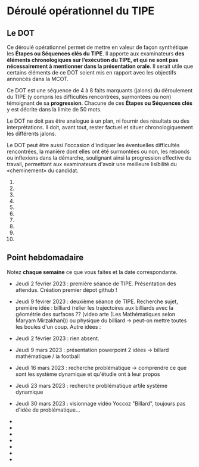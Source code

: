 # Déroulé opérationnel du TIPE

## Le DOT

Ce déroulé opérationnel permet de mettre en valeur de façon synthétique les **Étapes ou Séquences clés du TIPE**. Il apporte aux examinateurs **des éléments chronologiques sur l’exécution du TIPE, et qui ne sont pas nécessairement à mentionner dans la présentation orale**. Il serait utile que certains éléments de ce DOT soient mis en rapport avec les objectifs annoncés dans la MCOT.

Ce DOT est une séquence de 4 à 8 faits marquants (jalons) du déroulement du TIPE (y compris les difficultés rencontrées, surmontées ou non) témoignant de sa **progression**. Chacune de ces **Étapes ou Séquences clés** y est décrite dans la limite de 50 mots.

Le DOT ne doit pas être analogue à un plan, ni fournir des résultats ou des interprétations. Il doit, avant tout, rester factuel et situer chronologiquement les différents jalons.

Le DOT peut être aussi l'occasion d'indiquer les éventuelles difficultés rencontrées, la manière dont elles ont été surmontées ou non, les rebonds ou inflexions dans la démarche, soulignant ainsi la progression effective du travail, permettant aux examinateurs d'avoir une meilleure lisibilité du «cheminement» du candidat.

1. 
2. 
3. 
4. 
5. 
6. 
7. 
8. 
9. 
10. 

## Point hebdomadaire

Notez **chaque semaine** ce que vous faites et la date correspondante.

- Jeudi 2 février 2023 : première séance de TIPE. Présentation des attendus. Création premier dépot github !
- Jeudi 9 févirer 2023 : deuxième séance de TIPE. Recherche sujet, première idée : billiard (relier les trajectoires aux billiards avec la géométrie des     surfaces ?? (video arte (Les Mathématiques selon Maryam Mirzakhani)) ou physique du billiard -> peut-on mettre toutes les boules d'un coup.
  Autre idées :

- Jeudi 2 février 2023 : rien absent.
- Jeudi 9 mars 2023 : présentation powerpoint 2 idées -> billard mathématique / ia football
- Jeudi 16 mars 2023 : recherche problématique -> comprendre ce que sont les système dynamique et qu'étudie ont à leur propos
- Jeudi 23 mars 2023 : recherche problématique artile système dynamique
- Jeudi 30 mars 2023 : visionnage vidéo Yoccoz "Billard", toujours pas d'idée de problématique...
- 
-
-
-
-
-
-

